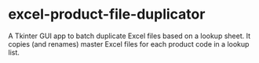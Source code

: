 # excel-product-file-duplicator
A Tkinter GUI app to batch duplicate Excel files based on a lookup sheet.   It copies (and renames) master Excel files for each product code in a lookup list.
